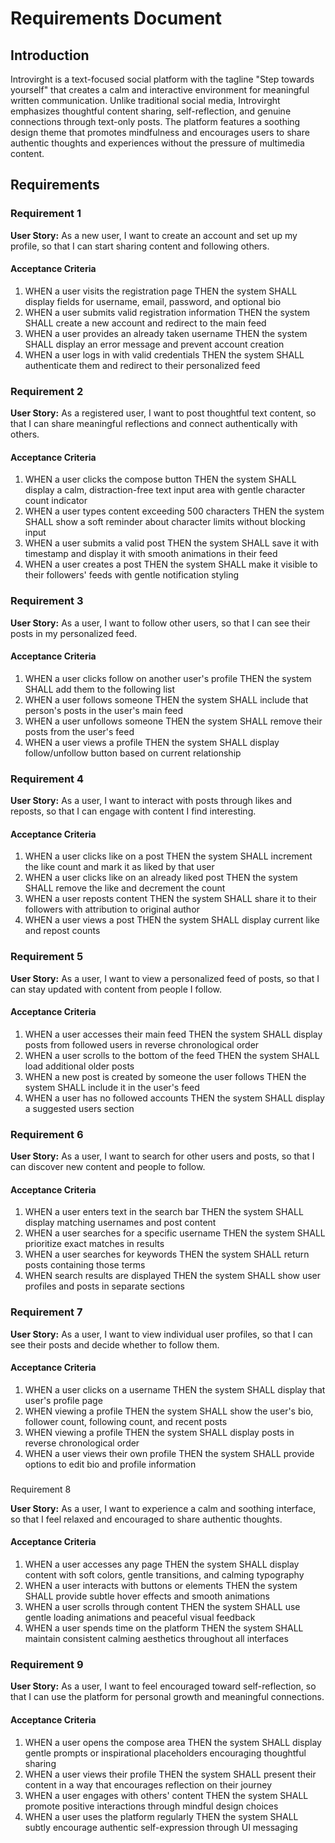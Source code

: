 # Requirements Document

## Introduction

Introvirght is a text-focused social platform with the tagline "Step towards yourself" that creates a calm and interactive environment for meaningful written communication. Unlike traditional social media, Introvirght emphasizes thoughtful content sharing, self-reflection, and genuine connections through text-only posts. The platform features a soothing design theme that promotes mindfulness and encourages users to share authentic thoughts and experiences without the pressure of multimedia content.

## Requirements

### Requirement 1

**User Story:** As a new user, I want to create an account and set up my profile, so that I can start sharing content and following others.

#### Acceptance Criteria

1. WHEN a user visits the registration page THEN the system SHALL display fields for username, email, password, and optional bio
2. WHEN a user submits valid registration information THEN the system SHALL create a new account and redirect to the main feed
3. WHEN a user provides an already taken username THEN the system SHALL display an error message and prevent account creation
4. WHEN a user logs in with valid credentials THEN the system SHALL authenticate them and redirect to their personalized feed

### Requirement 2

**User Story:** As a registered user, I want to post thoughtful text content, so that I can share meaningful reflections and connect authentically with others.

#### Acceptance Criteria

1. WHEN a user clicks the compose button THEN the system SHALL display a calm, distraction-free text input area with gentle character count indicator
2. WHEN a user types content exceeding 500 characters THEN the system SHALL show a soft reminder about character limits without blocking input
3. WHEN a user submits a valid post THEN the system SHALL save it with timestamp and display it with smooth animations in their feed
4. WHEN a user creates a post THEN the system SHALL make it visible to their followers' feeds with gentle notification styling

### Requirement 3

**User Story:** As a user, I want to follow other users, so that I can see their posts in my personalized feed.

#### Acceptance Criteria

1. WHEN a user clicks follow on another user's profile THEN the system SHALL add them to the following list
2. WHEN a user follows someone THEN the system SHALL include that person's posts in the user's main feed
3. WHEN a user unfollows someone THEN the system SHALL remove their posts from the user's feed
4. WHEN a user views a profile THEN the system SHALL display follow/unfollow button based on current relationship

### Requirement 4

**User Story:** As a user, I want to interact with posts through likes and reposts, so that I can engage with content I find interesting.

#### Acceptance Criteria

1. WHEN a user clicks like on a post THEN the system SHALL increment the like count and mark it as liked by that user
2. WHEN a user clicks like on an already liked post THEN the system SHALL remove the like and decrement the count
3. WHEN a user reposts content THEN the system SHALL share it to their followers with attribution to original author
4. WHEN a user views a post THEN the system SHALL display current like and repost counts

### Requirement 5

**User Story:** As a user, I want to view a personalized feed of posts, so that I can stay updated with content from people I follow.

#### Acceptance Criteria

1. WHEN a user accesses their main feed THEN the system SHALL display posts from followed users in reverse chronological order
2. WHEN a user scrolls to the bottom of the feed THEN the system SHALL load additional older posts
3. WHEN a new post is created by someone the user follows THEN the system SHALL include it in the user's feed
4. WHEN a user has no followed accounts THEN the system SHALL display a suggested users section

### Requirement 6

**User Story:** As a user, I want to search for other users and posts, so that I can discover new content and people to follow.

#### Acceptance Criteria

1. WHEN a user enters text in the search bar THEN the system SHALL display matching usernames and post content
2. WHEN a user searches for a specific username THEN the system SHALL prioritize exact matches in results
3. WHEN a user searches for keywords THEN the system SHALL return posts containing those terms
4. WHEN search results are displayed THEN the system SHALL show user profiles and posts in separate sections

### Requirement 7

**User Story:** As a user, I want to view individual user profiles, so that I can see their posts and decide whether to follow them.

#### Acceptance Criteria

1. WHEN a user clicks on a username THEN the system SHALL display that user's profile page
2. WHEN viewing a profile THEN the system SHALL show the user's bio, follower count, following count, and recent posts
3. WHEN viewing a profile THEN the system SHALL display posts in reverse chronological order
4. WHEN a user views their own profile THEN the system SHALL provide options to edit bio and profile information
###
 Requirement 8

**User Story:** As a user, I want to experience a calm and soothing interface, so that I feel relaxed and encouraged to share authentic thoughts.

#### Acceptance Criteria

1. WHEN a user accesses any page THEN the system SHALL display content with soft colors, gentle transitions, and calming typography
2. WHEN a user interacts with buttons or elements THEN the system SHALL provide subtle hover effects and smooth animations
3. WHEN a user scrolls through content THEN the system SHALL use gentle loading animations and peaceful visual feedback
4. WHEN a user spends time on the platform THEN the system SHALL maintain consistent calming aesthetics throughout all interfaces

### Requirement 9

**User Story:** As a user, I want to feel encouraged toward self-reflection, so that I can use the platform for personal growth and meaningful connections.

#### Acceptance Criteria

1. WHEN a user opens the compose area THEN the system SHALL display gentle prompts or inspirational placeholders encouraging thoughtful sharing
2. WHEN a user views their profile THEN the system SHALL present their content in a way that encourages reflection on their journey
3. WHEN a user engages with others' content THEN the system SHALL promote positive interactions through mindful design choices
4. WHEN a user uses the platform regularly THEN the system SHALL subtly encourage authentic self-expression through UI messaging